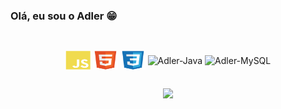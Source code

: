 ### Olá, eu sou o Adler 😁

<!--
- 🔭 I’m currently working on ...
- 🌱 I’m currently learning ...
- ⚡ Fun fact: ...
-->

<!--<div align="center">
  <a href="https://github.com/adleralves">
  <img height="140em" src="https://github-readme-stats.vercel.app/api?username=adleralves&show_icons=true&theme=dracula&include_all_commits=true&count_private=true"/>
  <img height="120em" src="https://github-readme-stats.vercel.app/api/top-langs/?username=adleralves&layout=compact&langs_count=7&theme=dracula"/>
</div>-->
  
  ##
  
<div align="center" style="display: inline_block"><br>
  <img align="center" alt="Adler-Js" height="30" width="40" src="https://raw.githubusercontent.com/devicons/devicon/master/icons/javascript/javascript-plain.svg">
  <img align="center" alt="Adler-HTML" height="30" width="40" src="https://raw.githubusercontent.com/devicons/devicon/master/icons/html5/html5-original.svg">
  <img align="center" alt="Adler-CSS" height="30" width="40" src="https://raw.githubusercontent.com/devicons/devicon/master/icons/css3/css3-original.svg">
  <img align="center" alt="Adler-Java" height="30" width="40" src="https://cdn.jsdelivr.net/gh/devicons/devicon/icons/java/java-original.svg">
  <img align="center" alt="Adler-MySQL" height="30" width="40" src="https://cdn.jsdelivr.net/gh/devicons/devicon/icons/mysql/mysql-original.svg">
</div>
  
  ##
  
<div align="center"> 
  <a href="https://www.linkedin.com/in/adler-alves/" target="_blank"><img src="https://img.shields.io/badge/-LinkedIn-%230077B5?style=for-the-badge&logo=linkedin&logoColor=white" target="_blank"></a>
</div>
